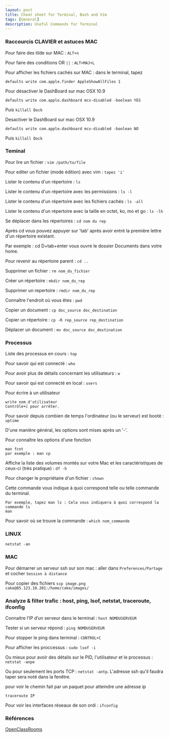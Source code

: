 ```yaml
---
layout: post
title: Cheat sheet for Terminal, Bash and Vim
tags: [General]
description: Useful Commands for Terminal
---
```


### Raccourcis CLAVIER et astuces MAC

Pour faire des tilde sur MAC : `ALT+n`

Pour faire des conditions OR `||` : `ALT+MAJ+L`

Pour afficher les fichiers cachés sur MAC : dans le terminal, tapez

    defaults write com.apple.finder AppleShowAllFiles 1

Pour désactiver le DashBoard sur mac OSX 10.9

    defaults write com.apple.dashboard mcx-disabled -boolean YES

Puis `killall Dock`

Desactiver le DashBoard sur mac OSX 10.9

    defaults write com.apple.dashboard mcx-disabled -boolean NO

Puis `killall Dock`

### Teminal

Pour lire un fichier : `vim /path/to/file`

Pour editer un fichier (mode édition) avec vim : `tapez 'i'`

Lister le contenu d'un répertoire : `ls`

Lister le contenu d'un répertoire avec les permissions : `ls -l`

Lister le contenu d'un répertoire avec les fichiers cachés : `ls -all`

Lister le contenu d'un répertoire avec la taille en octet, ko, mo et go : `ls -lh`

Se déplacer dans les répertoires : `cd nom du rep`

Après cd vous pouvez appuyer sur 'tab' après avoir entré la première lettre d'un répertoire existant.

Par exemple : cd D+tab+enter vous ouvre le dossier Documents dans votre home.

Pour revenir au répertoire parent : `cd ..`

Supprimer un fichier : `rm nom_du_fichier`

Créer un répertoire : `mkdir nom_du_rep`

Supprimer un repertoire : `rmdir nom_du_rep`

Connaître l'endroit où vous êtes : `pwd`

Copier un document : `cp doc_source doc_destination`

Copier un répertoire : `cp -R rep_source rep_destination`

Déplacer un document : `mv doc_source doc_destination`

### Processus

Liste des processus en cours : `top`

Pour savoir qui est connecté : `who`

Pour avoir plus de détails concernant les utilisateurs : `w`

Pour savoir qui est connecté en local : `users`

Pour écrire à un utilisateur

    write nom_d'utilisateur
    Contrôle+c pour arrêter.

Pour savoir depuis combien de temps l'ordinateur (ou le serveur) est booté : `uptime`

D'une manière général, les options sont mises après un '-'.

Pour connaître les options d'une fonction

    man fcnt
    par exemple : man cp

Affiche la liste des volumes montés sur votre Mac et les caractéristiques de ceux-ci (très pratique) : `df -h`

Pour changer le propriétaire d'un fichier : `chown`

Cette commande vous indique à quoi correspond telle ou telle commande du terminal.

    Par exemple, tapez man ls : Cela vous indiquera à quoi correspond la commande ls
    man

Pour savoir où se trouve la commande : `which nom_commande`

### LINUX

    netstat -an

### MAC

Pour démarrer un serveur ssh sur son mac : aller dans `Preferences/Partage` et cocher `Session à distance`

Pour copier des fichiers `scp image.png cake@85.123.10.201:/home/cake/images/`

### Analyze & filter trafic : host, ping, lsof, netstat, traceroute, ifconfig

Connaitre l’IP d’un serveur dans le terminal : `host NOMDUSERVEUR`

Tester si un serveur répond : `ping NOMDUSERVEUR`

Pour stopper le ping dans terminal : `CONTROL+C`

Pour afficher les proccessus : `sudo lsof -i`

Ou mieux pour avoir des détails sur le PID, l'utilisateur et le processus : `netstat -anpe`

Ou pour seulement les ports TCP : `netstat -antp`. L'adresse ssh qu'il faudra taper sera noté dans la fenêtre.

pour voir le chemin fait par un paquet pour atteindre une adresse ip

    traceroute IP

Pour voir les interfaces réseaux de son ordi : `ifconfig`



### Références

[OpenClassRooms](http://fr.openclassrooms.com/informatique/cours/reprenez-le-controle-a-l-aide-de-linux/vim-l-editeur-de-texte-du-programmeur)
